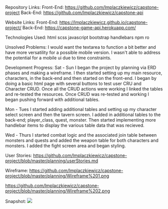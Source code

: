 Repository Links: Front-End: https://github.com/lmplaczkiewicz/capstone-project Back-End: https://github.com/lmplaczkiewicz/capstone-api

Website Links: Front-End: https://lmplaczkiewicz.github.io/capstone-project/ Back-End: https://capstone-game-api.herokuapp.com/

Technologies Used: html scss javascript bootstrap handlebars npm ro

Unsolved Problems: I would want the textarea to function a bit better and have more versatility for a possible mobile version. I wasn't able to address the potential for a mobile ui due to time constraints.

Development Progress: Sat - Sun I began the project by planning via ERD phases and making a wireframe. I then started setting up my main resource, characters, in the back-end and then started on the front-end. I began by doing a basic html page with several buttons to test user CRU and Character CRUD. Once all the CRUD actions were working I linked the tables and re-tested the resources. Once CRUD was re-tested and working I began pushing forward with additional tables.

Mon - Tues I started adding additional tables and setting up my character select screen and then the tavern screen. I added in additional tables to the back-end; player_class, quest, monster. Then started implementing more handlebar items to display the various table data that was recieved.

Wed - Thurs I started combat logic and the associated join table between monsters and quests and added the weapon table for both characters and monsters. I added the fight screen area and began styling.

User Stories:
https://github.com/lmplaczkiewicz/capstone-project/blob/master/planning/userStories.md

Wireframe: https://github.com/lmplaczkiewicz/capstone-project/blob/master/planning/Wireframe%201.png

https://github.com/lmplaczkiewicz/capstone-project/blob/master/planning/Wireframe%202.png

Snapshot:
<img src='https://github.com/lmplaczkiewicz/capstone-project/blob/master/planning/snapshot.png?raw=true' />
